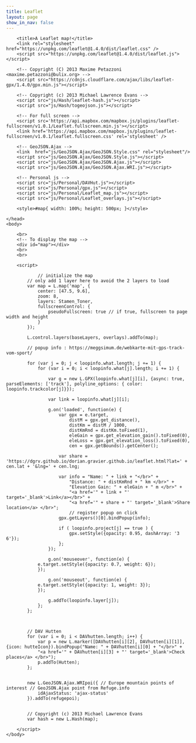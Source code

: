 ```yaml
---
title: Leaflet
layout: page
show_in_nav: false
---
```


<html>
	<head>

    	<title>A Leaflet map!</title>
    	<link rel="stylesheet" href="https://unpkg.com/leaflet@1.4.0/dist/leaflet.css" />
    	<script src="https://unpkg.com/leaflet@1.4.0/dist/leaflet.js"></script>

    	<!-- Copyright (C) 2013 Maxime Petazzoni <maxime.petazzoni@bulix.org> -->
    	<script src="https://cdnjs.cloudflare.com/ajax/libs/leaflet-gpx/1.4.0/gpx.min.js"></script>

    	<!-- Copyright (c) 2013 Michael Lawrence Evans -->
    	<script src="js/Hash/leaflet-hash.js"></script>
    	<script src="js/Hash/togeojson.js"></script>

    	<!-- For full screen -->
    	<script src='https://api.mapbox.com/mapbox.js/plugins/leaflet-fullscreen/v1.0.1/Leaflet.fullscreen.min.js'></script>
    	<link href='https://api.mapbox.com/mapbox.js/plugins/leaflet-fullscreen/v1.0.1/leaflet.fullscreen.css' rel='stylesheet' />

    	<!-- GeoJSON.Ajax -->
    	<link  href="js/GeoJSON.Ajax/GeoJSON.Style.css" rel="stylesheet"/>
    	<script src="js/GeoJSON.Ajax/GeoJSON.Style.js"></script>
    	<script src="js/GeoJSON.Ajax/GeoJSON.Ajax.js"></script>
    	<script src="js/GeoJSON.Ajax/GeoJSON.Ajax.WRI.js"></script>

    	<!-- Personal js -->
    	<script src="js/Personal/DAVHut.js"></script>
    	<script src="js/Personal/gpx.js"></script>
    	<script src="js/Personal/Leaflet_map.js"></script>
    	<script src="js/Personal/Leaflet_overlays.js"></script>

    	<style>#map{ width: 100%; height: 500px; }</style>

    </head>
    <body>

    	<br>
    	<!-- To display the map -->
    	<div id="map"></div>
    	<br>
    	<br>

    	<script>

    			// initialize the map
    		// only add 1 layer here to avoid the 2 layers to load
    		var map = L.map('map', {
    			center: [47.5, 9.6],
    			zoom: 8,
    			layers: Stamen_Toner,
    			fullscreenControl: {
    				pseudoFullscreen: true // if true, fullscreen to page width and height
    			}
    		});

    		L.control.layers(baseLayers, overlays).addTo(map);

    		// popup info : https://meggsimum.de/webkarte-mit-gps-track-vom-sport/

    		for (var j = 0; j < loopinfo.what.length; j += 1) {
    			for (var i = 0; i < loopinfo.what[j].length; i += 1) {

    				var g = new L.GPX(loopinfo.what[j][i], {async: true, parseElements: ['track'], polyline_options: { color: loopinfo.trackcolor[j]}});

    				var link = loopinfo.what[j][i];

    				g.on('loaded', function(e) {
    					var gpx = e.target,
    						distM = gpx.get_distance(),
    						distKm = distM / 1000,
    						distKmRnd = distKm.toFixed(1),
    						eleGain = gpx.get_elevation_gain().toFixed(0),
    						eleLoss = gpx.get_elevation_loss().toFixed(0),
    						cen = gpx.getBounds().getCenter();

    					var share = 'https://dgrv.github.io/dorian.gravier.github.io/leaflet.html?lat=' + cen.lat + '&lng=' + cen.lng;

    					var info = "Name: " + link + "</br>" +
    						"Distance: " + distKmRnd + " km </br>" +
    						"Elevation Gain: " + eleGain + " m </br>" +
    						"<a href='" + link + "' target='_blank'>Link</a></br>" +
    						"<a href='" + share + "' target='_blank'>Share location</a> </br>";
    						// register popup on click
     					gpx.getLayers()[0].bindPopup(info);

    					if ( loopinfo.project[j] == true ) {
    						gpx.setStyle({opacity: 0.95, dashArray: '3 6'});
    					};
    				});

    				g.on('mouseover', function(e) {
          		e.target.setStyle({opacity: 0.7, weight: 6});
        		});

    				g.on('mouseout', function(e) {
          		e.target.setStyle({opacity: 1, weight: 3});
        		});

    				g.addTo(loopinfo.layer[j]);
    			};
    		};



    		// DAV Hutten
    		for (var i = 0; i < DAVhutten.length; i++) {
    			var p = new L.marker([DAVhutten[i][2], DAVhutten[i][1]], {icon: hutteIcon}).bindPopup("Name: " + DAVhutten[i][0] + "</br>" +
    			"<a href='" + DAVhutten[i][3] + "' target='_blank'>Check places</a> </br>");
    			p.addTo(Hutten);
    		};


    		new L.GeoJSON.Ajax.WRIpoi({ // Europe mountain points of interest // GeoJSON.Ajax point from Refuge.info
    			idAjaxStatus: 'ajax-status'
    		}).addTo(refugepoi);


    		// Copyright (c) 2013 Michael Lawrence Evans
    		var hash = new L.Hash(map);

    	</script>
    </body>

</html>
